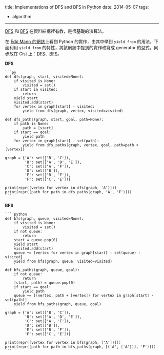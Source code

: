 title: Implementations of DFS and BFS in Python
date: 2014-05-07
tags:
- algorithm
---

[DFS](http://zh.wikipedia.org/zh-tw/%E6%B7%B1%E5%BA%A6%E4%BC%98%E5%85%88%E6%90%9C%E7%B4%A2) 和 [BFS](http://zh.wikipedia.org/zh-tw/%E5%B9%BF%E5%BA%A6%E4%BC%98%E5%85%88%E6%90%9C%E7%B4%A2) 在資料結構裡有教，是很基礎的演算法。

在 [Edd Mann 的網誌](http://eddmann.com/posts/depth-first-search-and-breadth-first-search-in-python/)上看到 Python 的實作，由其中學到 `yield from` 的用法。下面利用 `yield from` 的特性，將該網誌中提到的實作改寫成 generator 的型式。同步放在 Gist 上：[DFS](https://gist.github.com/changyuheng/08ffb779d83679393926)、[BFS](https://gist.github.com/changyuheng/97d320206af9a0018d7d)。

**DFS**

    ```py
    def dfs(graph, start, visited=None):
        if visited is None:
            visited = set()
        if start in visited:
            return
        yield start
        visited.add(start)
        for vertex in graph[start] - visited:
            yield from dfs(graph, vertex, visited=visited)

    def dfs_paths(graph, start, goal, path=None):
        if path is None:
            path = [start]
        if start == goal:
            yield path
        for vertex in graph[start] - set(path):
            yield from dfs_paths(graph, vertex, goal, path=path + [vertex])

    graph = {'A': set(['B', 'C']),
             'B': set(['A', 'D', 'E']),
             'C': set(['A', 'F']),
             'D': set(['B']),
             'E': set(['B', 'F']),
             'F': set(['C', 'E'])}

    print(repr([vertex for vertex in dfs(graph, 'A')]))
    print(repr([path for path in dfs_paths(graph, 'A', 'F')]))
    ```

**BFS**

    ``` python
    def bfs(graph, queue, visited=None):
        if visited is None:
            visited = set()
        if not queue:
            return
        start = queue.pop(0)
        yield start
        visited.add(start)
        queue += [vertex for vertex in graph[start] - set(queue) - visited]
        yield from bfs(graph, queue, visited=visited)

    def bfs_paths(graph, queue, goal):
        if not queue:
            return
        (start, path) = queue.pop(0)
        if start == goal:
            yield path
        queue += [(vertex, path + [vertex]) for vertex in graph[start] - set(path)]
        yield from bfs_paths(graph, queue, goal)

    graph = {'A': set(['B', 'C']),
             'B': set(['A', 'D', 'E']),
             'C': set(['A', 'F']),
             'D': set(['B']),
             'E': set(['B', 'F']),
             'F': set(['C', 'E'])}

    print(repr([vertex for vertex in bfs(graph, ['A'])]))
    print(repr([path for path in bfs_paths(graph, [('A', ['A'])], 'F')]))
    ```
